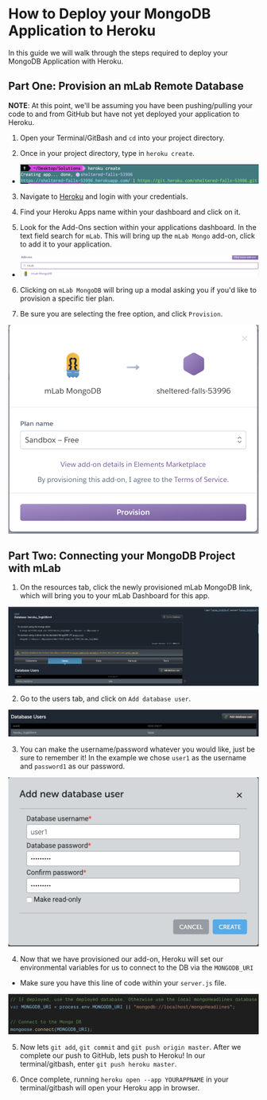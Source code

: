 # How to Deploy your MongoDB Application to Heroku

In this guide we will walk through the steps required to deploy your MongoDB Application with Heroku.

## Part One: Provision an mLab Remote Database

**NOTE**: At this point, we'll be assuming you have been pushing/pulling your code to and from GitHub but have not yet deployed your application to Heroku.

1. Open your Terminal/GitBash and `cd` into your project directory.

2. Once in your project directory, type in `heroku create`.

- ![Heroku Create](images/herokucreate.png)

3. Navigate to [Heroku](https://www.heroku.com) and login with your credentials.

4. Find your Heroku Apps name within your dashboard and click on it.

5. Look for the Add-Ons section within your applications dashboard. In the text field search for `mLab`. This will bring up the `mLab Mongo` add-on, click to add it to your application.

- ![Provision mLab](images/provisionmLab.png)

6. Clicking on `mLab MongoDB` will bring up a modal asking you if you'd like to provision a specific tier plan.

7. Be sure you are selecting the free option, and click `Provision`.

![Provision Modal](images/confirmModal.png)

## Part Two: Connecting your MongoDB Project with mLab

1. On the resources tab, click the newly provisioned mLab MongoDB link, which will bring you to your mLab Dashboard for this app.

![mLab Dashboard](images/mLabDashboard.png)

2. Go to the users tab, and click on `Add database user`.

![Add DB User](images/addUser.png)

3. You can make the username/password whatever you would like, just be sure to remember it! In the example we chose `user1` as the username and `password1` as our password.

![DB Credentials](images/addUserModal.png)

4. Now that we have provisioned our add-on, Heroku will set our environmental variables for us to connect to the DB via the `MONGODB_URI`

- Make sure you have this line of code within your `server.js` file.

![MongoDB_URI](images/MONGODB_URI.png)

5. Now lets `git add`, `git commit` and `git push origin master`. After we complete our push to GitHub, lets push to Heroku! In our terminal/gitbash, enter `git push heroku master`.

6. Once complete, running `heroku open --app YOURAPPNAME` in your terminal/gitbash will open your Heroku app in browser.
